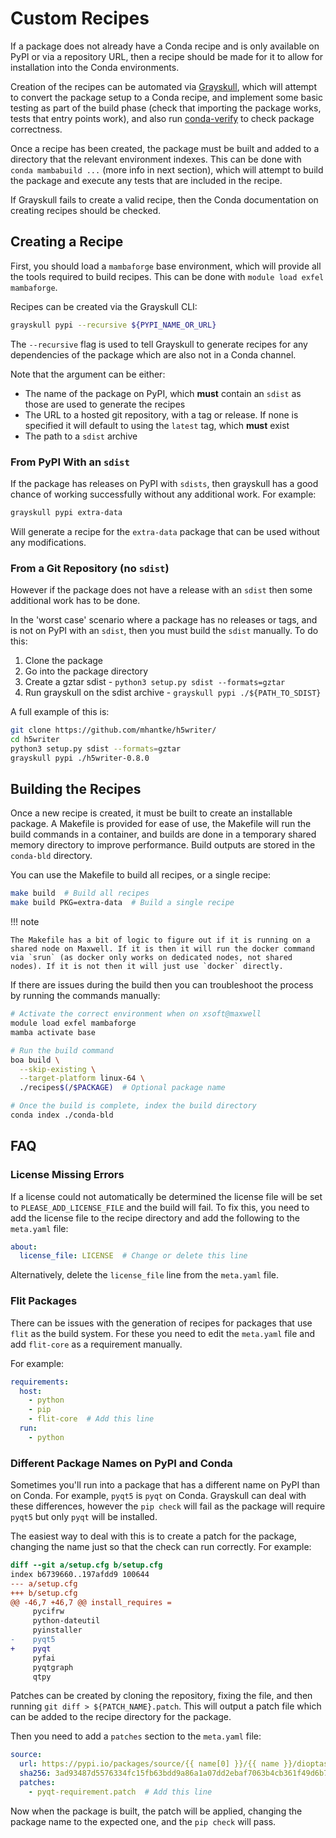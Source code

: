 # Custom Recipes

If a package does not already have a Conda recipe and is only available on PyPI or via a repository URL, then a recipe should be made for it to allow for installation into the Conda environments.

Creation of the recipes can be automated via [Grayskull](https://github.com/conda-incubator/grayskull), which will attempt to convert the package setup to a Conda recipe, and implement some basic testing as part of the build phase (check that importing the package works, tests that entry points work), and also run [conda-verify](https://github.com/conda/conda-verify) to check package correctness.

Once a recipe has been created, the package must be built and added to a directory that the relevant environment indexes. This can be done with `conda mambabuild ...` (more info in next section), which will attempt to build the package and execute any tests that are included in the recipe.

If Grayskull fails to create a valid recipe, then the Conda documentation on creating recipes should be checked.

## Creating a Recipe

First, you should load a `mambaforge` base environment, which will provide all the tools required to build recipes. This can be done with `module load exfel mambaforge`.

Recipes can be created via the Grayskull CLI:

```bash
grayskull pypi --recursive ${PYPI_NAME_OR_URL}
```

The `--recursive` flag is used to tell Grayskull to generate recipes for any dependencies of the package which are also not in a Conda channel.

Note that the argument can be either:

- The name of the package on PyPI, which **must** contain an `sdist` as those are used to generate the recipes
- The URL to a hosted git repository, with a tag or release. If none is specified it will default to using the `latest` tag, which **must** exist
- The path to a `sdist` archive

### From PyPI With an `sdist`

If the package has releases on PyPI with `sdists`, then grayskull has a good chance of working successfully without any additional work. For example:

```sh
grayskull pypi extra-data
```

Will generate a recipe for the `extra-data` package that can be used without any modifications.

### From a Git Repository (no `sdist`)

However if the package does not have a release with an `sdist` then some additional work has to be done.

In the 'worst case' scenario where a package has no releases or tags, and is not on PyPI with an `sdist`, then you must build the `sdist` manually. To do this:

1. Clone the package
2. Go into the package directory
3. Create a gztar sdist - `python3 setup.py sdist --formats=gztar`
4. Run grayskull on the sdist archive - `grayskull pypi ./${PATH_TO_SDIST}`

A full example of this is:

```sh
git clone https://github.com/mhantke/h5writer/
cd h5writer
python3 setup.py sdist --formats=gztar
grayskull pypi ./h5writer-0.8.0
```

## Building the Recipes

Once a new recipe is created, it must be built to create an installable package. A Makefile is provided for ease of use, the Makefile will run the build commands in a container, and builds are done in a temporary shared memory directory to improve performance. Build outputs are stored in the `conda-bld` directory.

You can use the Makefile to build all recipes, or a single recipe:

```sh
make build  # Build all recipes
make build PKG=extra-data  # Build a single recipe
```

!!! note

    The Makefile has a bit of logic to figure out if it is running on a shared node on Maxwell. If it is then it will run the docker command via `srun` (as docker only works on dedicated nodes, not shared nodes). If it is not then it will just use `docker` directly.

If there are issues during the build then you can troubleshoot the process by running the commands manually:

```sh
# Activate the correct environment when on xsoft@maxwell
module load exfel mambaforge
mamba activate base

# Run the build command
boa build \
  --skip-existing \
  --target-platform linux-64 \
  ./recipes$(/$PACKAGE)  # Optional package name

# Once the build is complete, index the build directory
conda index ./conda-bld
```

## FAQ

### License Missing Errors

If a license could not automatically be determined the license file will be set to `PLEASE_ADD_LICENSE_FILE` and the build will fail. To fix this, you need to add the license file to the recipe directory and add the following to the `meta.yaml` file:

```yaml
about:
  license_file: LICENSE  # Change or delete this line
```

Alternatively, delete the `license_file` line from the `meta.yaml` file.

### Flit Packages

There can be issues with the generation of recipes for packages that use `flit` as the build system. For these you need to edit the `meta.yaml` file and add `flit-core` as a requirement manually.

For example:

```yaml
requirements:
  host:
    - python
    - pip
    - flit-core  # Add this line
  run:
    - python
```

### Different Package Names on PyPI and Conda

Sometimes you'll run into a package that has a different name on PyPI than on Conda. For example, `pyqt5` is `pyqt` on Conda. Grayskull can deal with these differences, however the `pip check` will fail as the package will require `pyqt5` but only `pyqt` will be installed.

The easiest way to deal with this is to create a patch for the package, changing the name just so that the check can run correctly. For example:

```diff
diff --git a/setup.cfg b/setup.cfg
index b6739660..197afdd9 100644
--- a/setup.cfg
+++ b/setup.cfg
@@ -46,7 +46,7 @@ install_requires =
     pycifrw
     python-dateutil
     pyinstaller
-    pyqt5
+    pyqt
     pyfai
     pyqtgraph
     qtpy
```

Patches can be created by cloning the repository, fixing the file, and then running  `git diff > ${PATCH_NAME}.patch`. This will output a patch file which can be added to the recipe directory for the package.

Then you need to add a `patches` section to the `meta.yaml` file:

```yaml
source:
  url: https://pypi.io/packages/source/{{ name[0] }}/{{ name }}/dioptas-{{ version }}.tar.gz
  sha256: 3ad93487d5576334fc15fb63bdd9a86a1a07dd2ebaf7063b4cb361f49d6b7fd9
  patches:
    - pyqt-requirement.patch  # Add this line
```

Now when the package is built, the patch will be applied, changing the package name to the expected one, and the `pip check` will pass.
